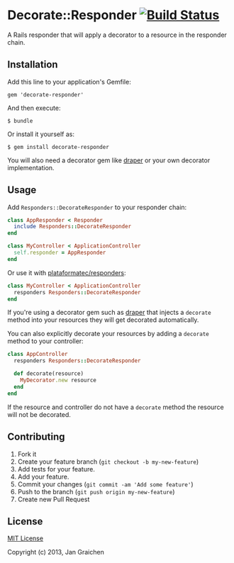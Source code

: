 # Decorate::Responder [![Build Status](https://travis-ci.org/jgraichen/decorate-responder.png?branch=master)](https://travis-ci.org/jgraichen/decorate-responder)

A Rails responder that will apply a decorator to a resource in the responder chain.

## Installation

Add this line to your application's Gemfile:

    gem 'decorate-responder'

And then execute:

    $ bundle

Or install it yourself as:

    $ gem install decorate-responder

You will also need a decorator gem like [draper](https://github.com/drapergem/draper) or your own decorator implementation.

## Usage

Add `Responders::DecorateResponder` to your responder chain:

```ruby
class AppResponder < Responder
  include Responders::DecorateResponder
end

class MyController < ApplicationController
  self.responder = AppResponder
end
```

Or use it with [plataformatec/responders](https://github.com/plataformatec/responders):

```ruby
class MyController < ApplicationController
  responders Responders::DecorateResponder
end
```

If you're using a decorator gem such as [draper](https://github.com/drapergem/draper) that injects a `decorate` method into your resources they will get decorated automatically.

You can also explicitly decorate your resources by adding a `decorate` method to your controller:

```ruby
class AppController
  responders Responders::DecorateResponder

  def decorate(resource)
  	MyDecorator.new resource
  end
end
```

If the resource and controller do not have a `decorate` method the resource will not be decorated.

## Contributing

1. Fork it
2. Create your feature branch (`git checkout -b my-new-feature`)
3. Add tests for your feature.
4. Add your feature.
5. Commit your changes (`git commit -am 'Add some feature'`)
6. Push to the branch (`git push origin my-new-feature`)
7. Create new Pull Request

## License

[MIT License](http://www.opensource.org/licenses/mit-license.php)

Copyright (c) 2013, Jan Graichen

